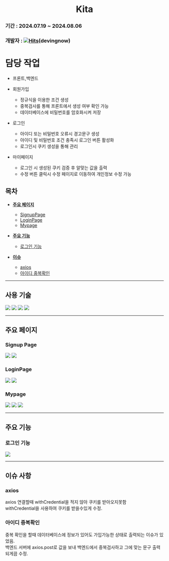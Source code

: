 # <div align="center">**Kita**</div>

### 기간 : 2024.07.19 ~ 2024.08.06

### 개발자 : [![Hits](https://hits.seeyoufarm.com/api/count/incr/badge.svg?url=https%3A%2F%2Fgithub.com%2FTeTedo&count_bg=%230D00FF&title_bg=%23000000&icon=darkreader.svg&icon_color=%23FF0000&title=hits&edge_flat=false)](https://github.com/devingnow)(devingnow)

# 담당 작업
 - 프론트,백엔드

 - 회원가입
    - 정규식을 이용한 조건 생성
    - 중복검사를 통해 프론트에서 생성 여부 확인 가능
    - 데이터베이스에 비밀번호를 암호화시켜 저장

 - 로그인
    - 아이디 또는 비밀번호 오류시 경고문구 생성
    - 아이디 및 비밀번호 조건 충족시 로그인 버튼 활성화
    - 로그인시 쿠키 생성을 통해 관리

 - 마이페이지
    - 로그인 시 생성된 쿠키 검증 후 알맞는 값을 출력
    - 수정 버튼 클릭시 수정 페이지로 이동하여 개인정보 수정 가능

## 목차

- [**주요 페이지**](#주요-페이지)
  - [SignupPage](#Signup-Page)
  - [LoginPage](#Login-Page)
  - [Mypage](#Mypage)

- [**주요 기능**](#주요-기능)
  - [로그인 기능](#로그인-기능)
  
- [**이슈**](#이슈)
  - [axios](#axios)
  - [아이디 중복확인](#아이디-중복확인)

 ---

  ## 사용 **기술**

 <img src="https://img.shields.io/badge/CSS3-1572B6?style=for-the-badge&logo=CSS3&logoColor=white"> <img src="https://img.shields.io/badge/JavaScript-F7DF1E?style=for-the-badge&logo=JavaScript&logoColor=black"> <img src="https://img.shields.io/badge/NestJS-E0234E?style=for-the-badge&logo=nestjs"> <img src="https://img.shields.io/badge/html5-E34F26?style=for-the-badge&logo=html5&logoColor=white">

---

## 주요 페이지

### **Signup Page**

<img src="https://github.com/user-attachments/assets/02275c3b-cb59-4d7a-9e4a-10b2226e86b7">
<img src="https://github.com/user-attachments/assets/0801df52-6fab-42eb-b237-a983f7c67e6e">


### **LoginPage**

<img src="https://github.com/user-attachments/assets/d8077584-592c-46c6-bc0c-e1aba402cbd6">
<img src="https://github.com/user-attachments/assets/4bc441df-728d-46b1-8057-97f00de73c5e">


### **Mypage**

<img src="https://github.com/user-attachments/assets/31b5dd3d-57e4-4cce-9f00-0dbf70ca4d09">
<img src="https://github.com/user-attachments/assets/0cd607e4-5b75-4521-98ac-50020452042a">
<img src="https://github.com/user-attachments/assets/0095abd6-c435-4afa-ad27-cccdcca45196">

---

## 주요 기능

### 로그인 기능

<img src="https://github.com/user-attachments/assets/d16cf27d-b09c-4324-b60e-4d312e870e94">

---

## 이슈 사항

### axios
axios 연결할때 withCredential을 적지 않아 쿠키를 받아오지못함<br />
withCredential을 사용하여 쿠키를 받을수있게 수정.

### 아이디 중복확인
중복 확인을 할때 데이터베이스에 정보가 있어도 가입가능한 상태로 출력되는 이슈가 있었음.<br />
백엔드 서버에 axios.post로 값을 보내 백엔드에서 중복검사하고 그에 맞는 문구 출력되게끔 수정.